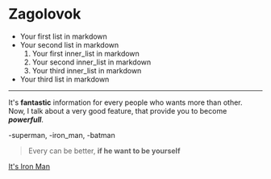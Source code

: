 Zagolovok 
=

* Your first list in markdown
* Your second list in markdown
    1. Your first inner_list in markdown
    2. Your second inner_list in markdown
    3. Your third inner_list in markdown
* Your third list in markdown
___
It's **fantastic** information for every people who wants more than other.   
Now, I talk about a very good feature, that provide you to become ***powerfull***.


-superman,
-iron_man,
-batman

> Every can be better, **if he want to be yourself**

[It's Iron Man](https://www.google.com/url?sa=t&source=web&rct=j&opi=89978449&url=https://ru.wikipedia.org/wiki/%25D0%2596%25D0%25B5%25D0%25BB%25D0%25B5%25D0%25B7%25D0%25BD%25D1%258B%25D0%25B9_%25D1%2587%25D0%25B5%25D0%25BB%25D0%25BE%25D0%25B2%25D0%25B5%25D0%25BA&ved=2ahUKEwjZr8zX1euKAxVybPEDHWaZBvIQFnoECEIQAQ&usg=AOvVaw3CeM9EBUNubd-BKttLNRs4)

![]()

